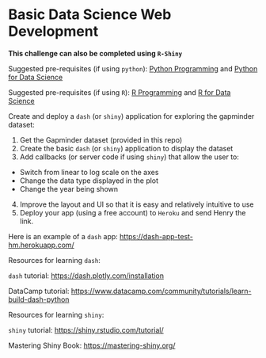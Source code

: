 # Basic Data Science Web Development

**This challenge can also be completed using `R-Shiny`**

Suggested pre-requisites (if using `python`): [Python Programming](https://github.com/Bioinformatics-Research-Network/training-requirements/tree/main/Python%20Programming) and [Python for Data Science](https://github.com/Bioinformatics-Research-Network/training-requirements/tree/main/Python%20for%20Data%20Science)

Suggested pre-requisites (if using `R`): [R Programming](https://github.com/Bioinformatics-Research-Network/training-requirements/tree/main/R%20Programming) and [R for Data Science](https://github.com/Bioinformatics-Research-Network/training-requirements/tree/main/R%20for%20Data%20Science)

Create and deploy a `dash` (or `shiny`) application for exploring the gapminder dataset:

1. Get the Gapminder dataset (provided in this repo)
2. Create the basic `dash` (or `shiny`) application to display the dataset
3. Add callbacks (or server code if using `shiny`) that allow the user to:
- Switch from linear to log scale on the axes
- Change the data type displayed in the plot
- Change the year being shown
4. Improve the layout and UI so that it is easy and relatively intuitive to use
5. Deploy your app (using a free account) to `Heroku` and send Henry the link. 

Here is an example of a `dash` app: https://dash-app-test-hm.herokuapp.com/

Resources for learning `dash`:

`dash` tutorial: https://dash.plotly.com/installation

DataCamp tutorial: https://www.datacamp.com/community/tutorials/learn-build-dash-python

Resources for learning `shiny`:

`shiny` tutorial: https://shiny.rstudio.com/tutorial/

Mastering Shiny Book: https://mastering-shiny.org/
